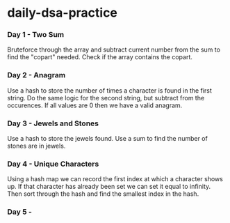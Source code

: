 # daily-dsa-practice

### Day 1 - Two Sum

Bruteforce through the array and subtract current number from the sum to find the "copart" needed. Check if the array contains the copart.

### Day 2 - Anagram

Use a hash to store the number of times a character is found in the first string. Do the same logic for the second string, but subtract from the occurences. If all values are 0 then we have a valid anagram.

### Day 3 - Jewels and Stones

Use a hash to store the jewels found. Use a sum to find the number of stones are in jewels.

### Day 4 - Unique Characters

Using a hash map we can record the first index at which a character shows up. If that character has already been set we can set it equal to infinity. Then sort through the hash and find the smallest index in the hash.

### Day 5 -
